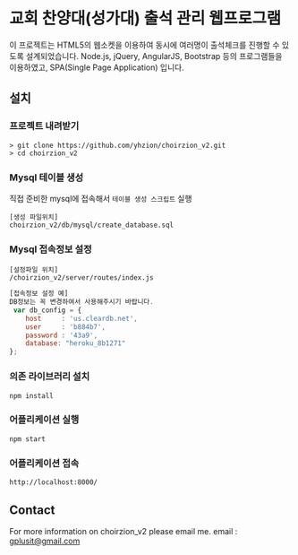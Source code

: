 # 교회 찬양대(성가대) 출석 관리 웹프로그램

이 프로젝트는 HTML5의 웹소켓을 이용하여 동시에 여러명이 출석체크를 진행할 수 있도록 설계되었습니다. Node.js, jQuery, AngularJS, Bootstrap 등의 프로그램들을 이용하였고, SPA(Single Page Application) 입니다.

## 설치
### 프로젝트 내려받기
```
> git clone https://github.com/yhzion/choirzion_v2.git
> cd choirzion_v2
```

### Mysql 테이블 생성
직접 준비한 mysql에 접속해서 `테이블 생성 스크립트` 실행
```
[생성 파일위치]
choirzion_v2/db/mysql/create_database.sql
```

### Mysql 접속정보 설정
```
[설정파일 위치]
/choirzion_v2/server/routes/index.js
```
```javascript
[접속정보 설정 예]
DB정보는 꼭 변경하여서 사용해주시기 바랍니다.
 var db_config = {
	host     : 'us.cleardb.net',
	user     : 'b884b7',
	password : '43a9',
	database: "heroku_8b1271"
};
```

### 의존 라이브러리 설치
```
npm install
```

### 어플리케이션 실행
```
npm start
```
### 어플리케이션 접속
```
http://localhost:8000/
```

## Contact

For more information on choirzion_v2 please email me.
email : gplusit@gmail.com